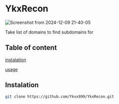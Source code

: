 # YkxRecon

![Screenshot from 2024-12-09 21-40-05](https://github.com/user-attachments/assets/9f7e0f5c-60b6-4952-abb9-997171b28beb)

Take list of domains to find subdomains for

## Table of content 

[instalation](#instalation)


[usage](usage)

## Instalation

```bash
git clone https://github.com/Ykxx999/YkxRecon.git
```
